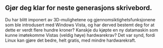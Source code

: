 <?php require("../../entete.php");?> <?php require("../../base.php");?> <?php require("../../fonctions.php");?>

<div id="corps">

<h2>Gjør deg klar for neste generasjons skrivebord.</h2>

<p>Du har blitt imponert av 3D-mulighetene og gjennomsiktighetsfunksjonene som ble introdusert med Windows Vista, og har derved bestemt deg for at dette er verdt flere hundre kroner? Kanskje du kjøpte en ny datamaskin som kunne imøtekomme Vistas (veldig høye) hardwarekrav? Det var synd, fordi Linux kan gjøre det bedre, helt gratis, med mindre hardwarekraft.</p>

<? all_video_ids_from_file ();?>

</div>


